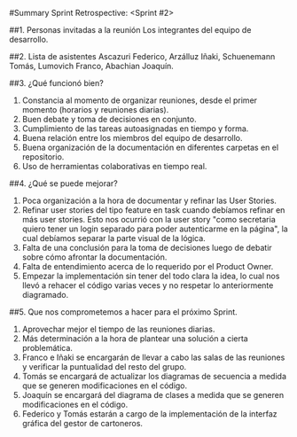 #Summary Sprint Retrospective: <Sprint #2>

##1. Personas invitadas a la reunión
  Los integrantes del equipo de desarrollo.

##2. Lista de asistentes
  Ascazuri Federico, Arzálluz Iñaki, Schuenemann Tomás, Lumovich Franco, Abachian Joaquín.

##3. ¿Qué funcionó bien?
   1. Constancia al momento de organizar reuniones, desde el primer momento (horarios y reuniones diarias).
   2. Buen debate y toma de decisiones en conjunto.
   3. Cumplimiento de las tareas autoasignadas en tiempo y forma.
   4. Buena relación entre los miembros del equipo de desarrollo.
   5. Buena organización de la documentación en diferentes carpetas en el repositorio.
   6. Uso de herramientas colaborativas en tiempo real.

##4. ¿Qué se puede mejorar?
   1. Poca organización a la hora de documentar y refinar las User Stories.
   2. Refinar user stories del tipo feature en task cuando debíamos refinar en más user stories. Esto nos ocurrió con la user story "como secretaria quiero tener un login separado para poder autenticarme en la página", la cual debíamos separar la parte visual de la lógica.
   3. Falta de una conclusión para la toma de decisiones luego de debatir sobre cómo afrontar la documentación.
   4. Falta de entendimiento acerca de lo requerido por el Product Owner. 
   5. Empezar la implementación sin tener del todo clara la idea, lo cual nos llevó a rehacer el código varias veces y no respetar lo anteriormente diagramado.

##5. Que nos comprometemos a hacer para el próximo Sprint.
  1. Aprovechar mejor el tiempo de las reuniones diarias.
  2. Más determinación a la hora de plantear una solución a cierta problemática.
  3. Franco e Iñaki se encargarán de llevar a cabo las salas de las reuniones y verificar la puntualidad del resto del grupo.
  4. Tomás se encargará de actualizar los diagramas de secuencia a medida que se generen modificaciones en el código.
  5. Joaquín se encargará del diagrama de clases a medida que se generen modificaciones en el código.
  6. Federico y Tomás estarán a cargo de la implementación de la interfaz gráfica del gestor de cartoneros.
